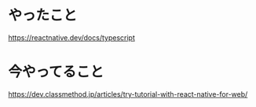 # やったこと
https://reactnative.dev/docs/typescript

# 今やってること
https://dev.classmethod.jp/articles/try-tutorial-with-react-native-for-web/
